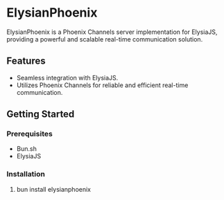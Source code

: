 # ElysianPhoenix

ElysianPhoenix is a Phoenix Channels server implementation for ElysiaJS, providing a powerful and scalable real-time communication solution.

## Features

- Seamless integration with ElysiaJS.
- Utilizes Phoenix Channels for reliable and efficient real-time communication.

## Getting Started

### Prerequisites

- Bun.sh
- ElysiaJS

### Installation

1. bun install elysianphoenix
